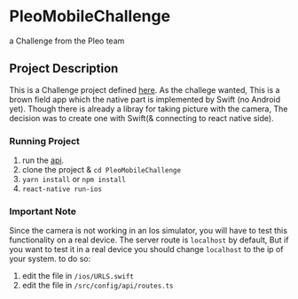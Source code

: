 # PleoMobileChallenge
a Challenge from the Pleo team
## Project Description
This is a Challenge project defined [here](https://github.com/pleo-io/mobile-challenge). As the challege wanted, This is a brown field app which the native part is
implemented by Swift (no Android yet). Though there is already a libray for taking picture with the camera, The decision was to
create one with Swift(& connecting to react native side).
### Running Project
1. run the [api](https://github.com/pleo-io/mobile-challenge/tree/master/api).
2. clone the project & `cd PleoMobileChallenge`
3. `yarn install` or `npm install`
4. `react-native run-ios`
### Important Note
Since the camera is not working in an Ios simulator, you will have to test this functionality on a real device. The server route
is `localhost` by default, But if you want to test it in a real device you should change `localhost` to the ip of your system.
to do so:
1. edit the file in `/ios/URLS.swift`
2. edit the file in `/src/config/api/routes.ts`